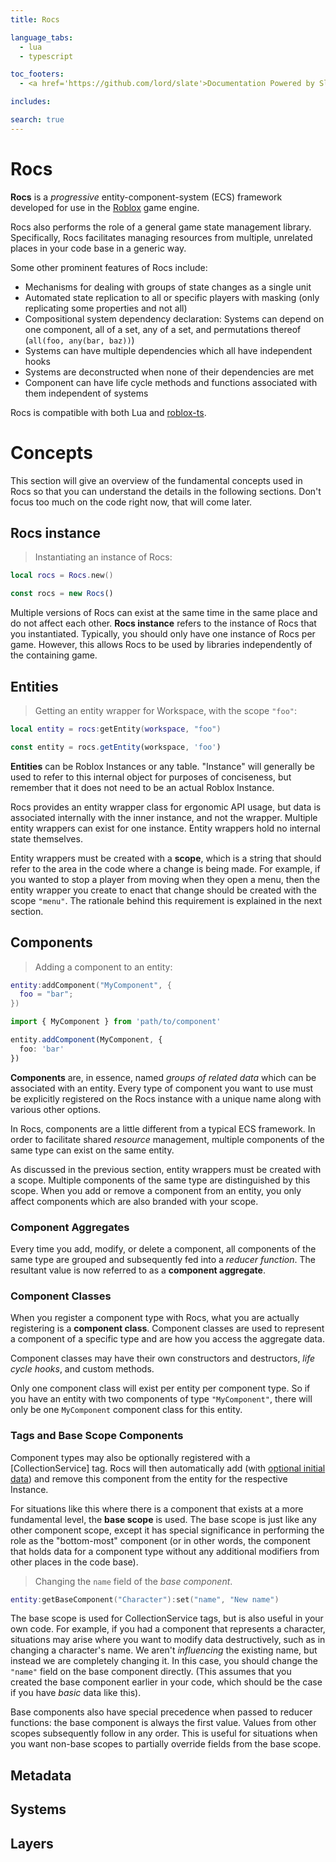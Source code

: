 ```yaml
---
title: Rocs 

language_tabs:
  - lua
  - typescript

toc_footers:
  - <a href='https://github.com/lord/slate'>Documentation Powered by Slate</a>

includes:

search: true
---
```


# Rocs

**Rocs** is a *progressive* entity-component-system (ECS) framework developed for use in the [Roblox](http://developer.roblox.com) game engine.

Rocs also performs the role of a general game state management library. Specifically, Rocs facilitates managing resources from multiple, unrelated places in your code base in a generic way.

Some other prominent features of Rocs include:

- Mechanisms for dealing with groups of state changes as a single unit
- Automated state replication to all or specific players with masking (only replicating some properties and not all)
- Compositional system dependency declaration: Systems can depend on one component, all of a set, any of a set, and permutations thereof (`all(foo, any(bar, baz))`)
- Systems can have multiple dependencies which all have independent hooks
- Systems are deconstructed when none of their dependencies are met
- Component can have life cycle methods and functions associated with them independent of systems

Rocs is compatible with both Lua and [roblox-ts](https://roblox-ts.github.io).

# Concepts

This section will give an overview of the fundamental concepts used in Rocs so that you can understand the details in the following sections. Don't focus too much on the code right now, that will come later.

## Rocs instance

> Instantiating an instance of Rocs:

```lua
local rocs = Rocs.new()
```
```typescript
const rocs = new Rocs()
```

Multiple versions of Rocs can exist at the same time in the same place and do not affect each other. **Rocs instance** refers to the instance of Rocs that you instantiated. Typically, you should only have one instance of Rocs per game. However, this allows Rocs to be used by libraries independently of the containing game.

## Entities

> Getting an entity wrapper for Workspace, with the scope `"foo"`:

```lua
local entity = rocs:getEntity(workspace, "foo")
```
```typescript
const entity = rocs.getEntity(workspace, 'foo')
```

**Entities** can be Roblox Instances or any table. "Instance" will generally be used to refer to this internal object for purposes of conciseness, but remember that it does not need to be an actual Roblox Instance.

Rocs provides an entity wrapper class for ergonomic API usage, but data is associated internally with the inner instance, and not the wrapper. Multiple entity wrappers can exist for one instance. Entity wrappers hold no internal state themselves.

Entity wrappers must be created with a **scope**, which is a string that should refer to the area in the code where a change is being made. For example, if you wanted to stop a player from moving when they open a menu, then the entity wrapper you create to enact that change should be created with the scope `"menu"`. The rationale behind this requirement is explained in the next section.

## Components

> Adding a component to an entity:

```lua
entity:addComponent("MyComponent", {
  foo = "bar";
})
```
```typescript
import { MyComponent } from 'path/to/component'

entity.addComponent(MyComponent, {
  foo: 'bar'
})
```

**Components** are, in essence, named <dfn data-t="Typically, a component is a well-structured dictionary table.">groups of related data</dfn> which can be associated with an entity. Every type of component you want to use must be explicitly registered on the Rocs instance with a unique name along with various other options.

In Rocs, components are a little different from a typical ECS framework. In order to facilitate shared <dfn data-t='"Resource" refers to anything that has state which Rocs could manage, such as a property like WalkSpeed.'>resource</dfn> management, multiple components of the same type can exist on the same entity.

As discussed in the previous section, entity wrappers must be created with a scope. Multiple components of the same type are distinguished by this scope. When you add or remove a component from an entity, you only affect components which are also branded with your scope.

### Component Aggregates

Every time you add, modify, or delete a component, all components of the same type are grouped and subsequently fed into a <dfn data-t="A function that accepts an array of all values of components of the same type, and returns a single value. The function decides how the values should be combined to reach the final value.">reducer function</dfn>. The resultant value is now referred to as a **component aggregate**.

### Component Classes

When you register a component type with Rocs, what you are actually registering is a **component class**. Component classes are used to represent a component of a specific type and are how you access the aggregate data.

Component classes may have their own constructors and destructors, <dfn data-t="Functions which fire when the component is added, updated, and removed">life cycle hooks</dfn>, and custom methods.

Only one component class will exist per entity per component type. So if you have an entity with two components of type `"MyComponent"`, there will only be one `MyComponent` component class for this entity.

### Tags and Base Scope Components

Component types may also be optionally registered with a [CollectionService] tag. Rocs will then automatically add (with [optional initial data](#)) and remove this component from the entity for the respective Instance.

For situations like this where there is a component that exists at a more fundamental level, the **base scope** is used. The base scope is just like any other component scope, except it has special significance in performing the role as the "bottom-most" component (or in other words, the component that holds data for a component type without any additional modifiers from other places in the code base).

> Changing the `name` field of the *base component*.

```lua
entity:getBaseComponent("Character"):set("name", "New name")
```

The base scope is used for CollectionService tags, but is also useful in your own code. For example, if you had a component that represents a character, situations may arise where you want to modify data destructively, such as in changing a character's name. We aren't *influencing* the existing name, but instead we are completely changing it. In this case, you should change the `"name"` field on the base component directly. (This assumes that you created the base component earlier in your code, which should be the case if you have *basic* data like this).

Base components also have special precedence when passed to reducer functions: the base component is always the first value. Values from other scopes subsequently follow in any order. This is useful for situations when you want non-base scopes to partially override fields from the base scope.

## Metadata

## Systems

## Layers
